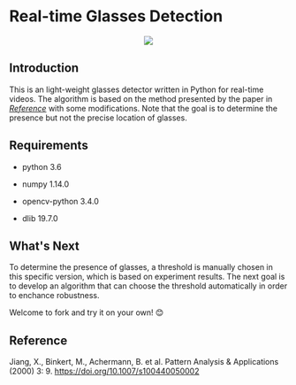 # Real-time Glasses Detection

<p align="center">
    <img src="./results/example_1.gif">
</p>

## Introduction
This is an light-weight glasses detector written in Python for real-time videos. The algorithm is based on the method presented by the paper in [*Reference*](#Reference) with some modifications. Note that the goal is to determine the presence but not the precise location of glasses.

## Requirements
* python 3.6 
- numpy 1.14.0
* opencv-python 3.4.0
- dlib 19.7.0

## What's Next
To determine the presence of glasses, a threshold is manually chosen in this specific version, which is based on experiment results. The next goal is to develop an algorithm that can choose the threshold automatically in order to enchance robustness.

Welcome to fork and try it on your own! :blush:

## Reference
Jiang, X., Binkert, M., Achermann, B. et al. Pattern Analysis & Applications (2000) 3: 9. https://doi.org/10.1007/s100440050002
